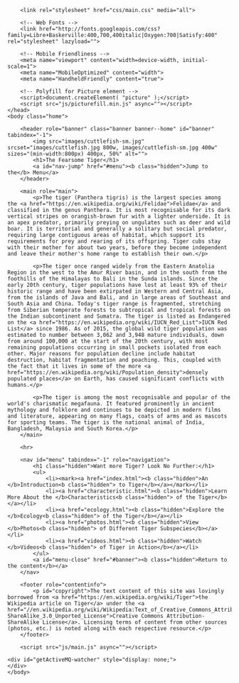 
<html lang="en" class="drawer-nav-enabled"><head>
		<meta charset="utf-8">
		<title>The Fearsome Tiger</title>
		<link rel="canonical" href="https://en.wikipedia.org/wiki/Tiger">
		
		<link rel="stylesheet" href="css/main.css" media="all">
		
		<!-- Web Fonts -->
		<link href="http://fonts.googleapis.com/css?family=Libre+Baskerville:400,700,400italic|Oxygen:700|Satisfy:400" rel="stylesheet" lazyload="">
		
		<!-- Mobile Friendliness -->
		<meta name="viewport" content="width=device-width, initial-scale=1">
		<meta name="MobileOptimized" content="width">
		<meta name="HandheldFriendly" content="true">

		<!-- Polyfill for Picture element -->
		<script>document.createElement( "picture" );</script>
		<script src="js/picturefill.min.js" async=""></script>
	</head>
	<body class="home">

		<header role="banner" class="banner banner--home" id="banner" tabindex="-1">
			<img src="images/cuttlefish-sm.jpg" srcset="images/cuttlefish.jpg 800w, images/cuttlefish-sm.jpg 400w" sizes="(min-width:800px) 400px, 50%" alt="">
			<h1>The Fearsome Tiger</h1>
			<a id="nav-jump" href="#menu"><b class="hidden">Jump to the</b> Menu</a>
		</header>

		<main role="main">
			<p>The tiger (Panthera tigris) is the largest species among the <a href="https://en.wikipedia.org/wiki/Felidae">Felidae</a> and classified in the genus Panthera. It is most recognisable for its dark vertical stripes on orangish-brown fur with a lighter underside. It is an apex predator, primarily preying on ungulates such as deer and wild boar. It is territorial and generally a solitary but social predator, requiring large contiguous areas of habitat, which support its requirements for prey and rearing of its offspring. Tiger cubs stay with their mother for about two years, before they become independent and leave their mother's home range to establish their own.</p>

			<p>The tiger once ranged widely from the Eastern Anatolia Region in the west to the Amur River basin, and in the south from the foothills of the Himalayas to Bali in the Sunda islands. Since the early 20th century, tiger populations have lost at least 93% of their historic range and have been extirpated in Western and Central Asia, from the islands of Java and Bali, and in large areas of Southeast and South Asia and China. Today's tiger range is fragmented, stretching from Siberian temperate forests to subtropical and tropical forests on the Indian subcontinent and Sumatra. The tiger is listed as Endangered on the <a href="https://en.wikipedia.org/wiki/IUCN_Red_List">IUCN Red List</a> since 1986. As of 2015, the global wild tiger population was estimated to number between 3,062 and 3,948 mature individuals, down from around 100,000 at the start of the 20th century, with most remaining populations occurring in small pockets isolated from each other. Major reasons for population decline include habitat destruction, habitat fragmentation and poaching. This, coupled with the fact that it lives in some of the more <a href="https://en.wikipedia.org/wiki/Population_density">densely populated places</a> on Earth, has caused significant conflicts with humans.</p>

			<p>The tiger is among the most recognisable and popular of the world's charismatic megafauna. It featured prominently in ancient mythology and folklore and continues to be depicted in modern films and literature, appearing on many flags, coats of arms and as mascots for sporting teams. The tiger is the national animal of India, Bangladesh, Malaysia and South Korea.</p>
		</main>
		
		<hr>
		
		<nav id="menu" tabindex="-1" role="navigation">
			<h1 class="hidden">Want more Tiger? Look No Further:</h1>
			<ul>
				<li><mark><a href="index.html"><b class="hidden">An </b>Introduction<b class="hidden"> to Tiger</b></a></mark></li>
				<li><a href="characteristic.html"><b class="hidden">Learn More About the </b>Characteristics<b class="hidden"> of the Tiger</b></a></li>
				<li><a href="ecology.html"><b class="hidden">Explore the </b>Ecology<b class="hidden"> of the Tiger</b></a></li>
				<li><a href="photos.html"><b class="hidden">View </b>Photos<b class="hidden"> of Different Tiger Subspecies</b></a></li>
				<li><a href="videos.html"><b class="hidden">Watch </b>Videos<b class="hidden"> of Tiger in Action</b></a></li>
			</ul>
			<a id="menu-close" href="#banner"><b class="hidden">Return to the content</b></a>
		</nav>
		
		<footer role="contentinfo">
			<p id="copyright">The text content of this site was lovingly borrowed from <a href="https://en.wikipedia.org/wiki/Tiger">the Wikipedia article on Tiger</a> under the <a href="//en.wikipedia.org/wiki/Wikipedia:Text_of_Creative_Commons_Attribution-ShareAlike_3.0_Unported_License">Creative Commons Attribution-ShareAlike License</a>. Licensing terms of content from other sources (photos, etc.) is noted along with each respective resource.</p>
		</footer>
		
		<script src="js/main.js" async=""></script>
	
	<div id="getActiveMQ-watcher" style="display: none;">
	</div>
	</body>
</html>
